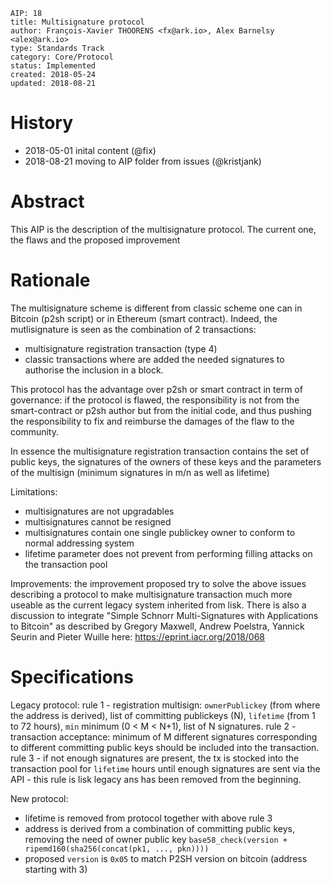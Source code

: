 ```
AIP: 18
title: Multisignature protocol
author: François-Xavier THOORENS <fx@ark.io>, Alex Barnelsy <alex@ark.io>
type: Standards Track
category: Core/Protocol
status: Implemented
created: 2018-05-24
updated: 2018-08-21
```

History
========
- 2018-05-01 inital content (@fix)
- 2018-08-21 moving to AIP folder from issues (@kristjank)

Abstract
========

This AIP is the description of the multisignature protocol. The current one, the flaws and the proposed improvement

Rationale
=========
The multisignature scheme is different from classic scheme one can in Bitcoin (p2sh script) or in Ethereum (smart contract). Indeed, the mutlisignature is seen as the combination of 2 transactions:
- multisignature registration transaction (type 4)
- classic transactions where are added the needed signatures to authorise the inclusion in a block.

This protocol has the advantage over p2sh or smart contract in term of governance: if the protocol is flawed, the responsibility is not from the smart-contract or p2sh author but from the initial code, and thus pushing the responsibility to fix and reimburse the damages of the flaw to the community.

In essence the multisignature registration transaction contains the set of public keys, the signatures of the owners of these keys and the parameters of the multisign (minimum signatures in m/n as well as lifetime)

Limitations:
- multisignatures are not upgradables
- multisignatures cannot be resigned
- multisignatures contain one single publickey owner to conform to normal addressing system
- lifetime parameter does not prevent from performing filling attacks on the transaction pool

Improvements:
the improvement proposed try to solve the above issues describing a protocol to make multisignature transaction much more useable as the current legacy system inherited from lisk. There is also a discussion to integrate "Simple Schnorr Multi-Signatures with Applications to Bitcoin" as described by Gregory Maxwell, Andrew Poelstra, Yannick Seurin and Pieter Wuille here: https://eprint.iacr.org/2018/068

Specifications
==============

Legacy protocol:
rule 1 - registration multisign: `ownerPublickey` (from where the address is derived), list of committing publickeys (N), `lifetime` (from 1 to 72 hours), `min` minimum (0 < M < N+1), list of N signatures.
rule 2 - transaction acceptance: minimum of M different signatures corresponding to different committing public keys should be included into the transaction.
rule 3 - if not enough signatures are present, the tx is stocked into the transaction pool for `lifetime` hours until enough signatures are sent via the API - this rule is lisk legacy ans has been removed from the beginning.

New protocol:
- lifetime is removed from protocol together with above rule 3
- address is derived from a combination of committing public keys, removing the need of owner public key `base58_check(version + ripemd160(sha256(concat(pk1, ..., pkn))))`
- proposed `version` is `0x05` to match P2SH version on bitcoin (address starting with 3)

